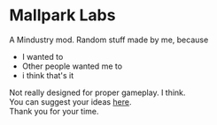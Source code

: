# Mallpark Labs
A Mindustry mod. Random stuff made by me, because
- I wanted to
- Other people wanted me to
- i think that's it  

Not really designed for proper gameplay. I think.  
You can suggest your ideas [here](https://docs.google.com/document/d/1Bex6bGZH8Edi_bAxgYvtgrodqyh1-s17IsR06N01cDo/edit?usp=sharing).  
Thank you for your time.
